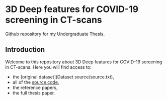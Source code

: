 # 3D Deep features for COVID-19 screening in CT-scans

Github repository for my Undergraduate Thesis.

## Introduction

Welcome to this repository about 3D Deep features for COVID-19 screening in CT-scans. Here you will find access to:
* the [original dataset](Dataset source/source.txt), 
* all of the [source code](code/), 
* the reference papers,
* the full thesis paper. 


